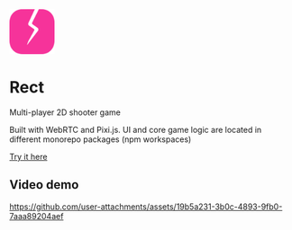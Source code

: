 <img src="./packages/frontend/public/favicon.svg" alt="Rect logo" style="width: 80px" />

# Rect

Multi-player 2D shooter game

Built with WebRTC and Pixi.js. UI and core game logic are located in different monorepo packages (npm workspaces)

[Try it here](https://rect-game.vercel.app/)

## Video demo

https://github.com/user-attachments/assets/19b5a231-3b0c-4893-9fb0-7aaa89204aef
